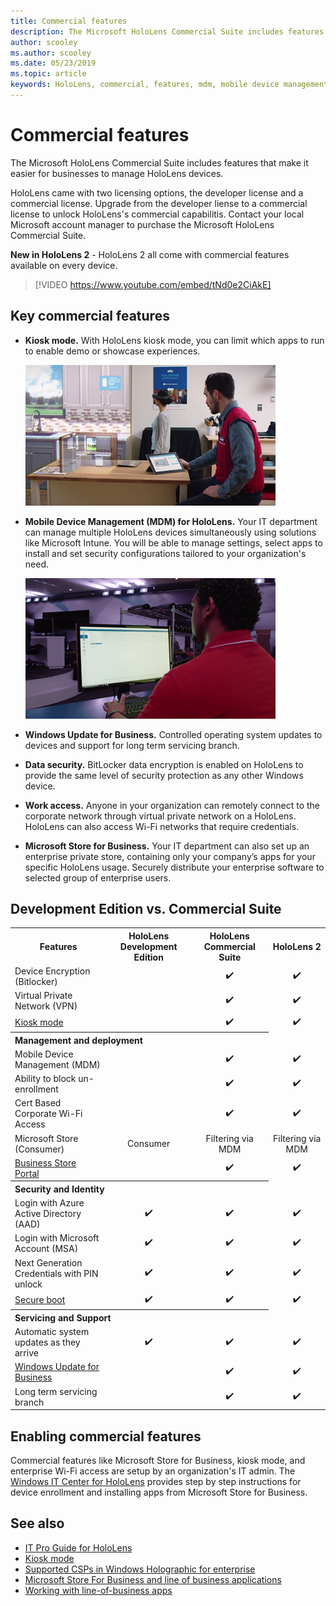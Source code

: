 ```yaml
---
title: Commercial features
description: The Microsoft HoloLens Commercial Suite includes features that make it easier for businesses to manage HoloLens devices.  HoloLens 2 are equipt with commercial features by default.
author: scooley
ms.author: scooley
ms.date: 05/23/2019
ms.topic: article
keywords: HoloLens, commercial, features, mdm, mobile device management, kiosk mode
---
```


# Commercial features

The Microsoft HoloLens Commercial Suite includes features that make it easier for businesses to manage HoloLens devices.

HoloLens came with two licensing options, the developer license and a commercial license.  Upgrade from the developer liense to a commercial license to unlock HoloLens's commercial capabilitis.  Contact your local Microsoft account manager to purchase the Microsoft HoloLens Commercial Suite.

**New in HoloLens 2** - HoloLens 2 all come with commercial features available on every device.

>[!VIDEO https://www.youtube.com/embed/tNd0e2CiAkE]

## Key commercial features

* **Kiosk mode.** With HoloLens kiosk mode, you can limit which apps to run to enable demo or showcase experiences.

  ![With kiosk mode, HoloLens launches directly into the app of your choice.](images/201608-kioskmode-400px.png)

* **Mobile Device Management (MDM) for HoloLens.** Your IT department can manage multiple HoloLens devices simultaneously using solutions like Microsoft Intune. You will be able to manage settings, select apps to install and set security configurations tailored to your organization's need.

  ![Mobile Device Management on HoloLens provides enterprise grade device management across multiple devices.](images/201608-enterprisemanagement-400px.png)
   
* **Windows Update for Business.** Controlled operating system updates to devices and support for long term servicing branch.
* **Data security.** BitLocker data encryption is enabled on HoloLens to provide the same level of security protection as any other Windows device.
* **Work access.** Anyone in your organization can remotely connect to the corporate network through virtual private network on a HoloLens. HoloLens can also access Wi-Fi networks that require credentials.
* **Microsoft Store for Business.** Your IT department can also set up an enterprise private store, containing only your company’s apps for your specific HoloLens usage. Securely distribute your enterprise software to selected group of enterprise users.

## Development Edition vs. Commercial Suite

<table>
<tr>
<th>Features</th><th>HoloLens Development Edition</th><th>HoloLens Commercial Suite</th><th>HoloLens 2</th>
</tr><tr>
<td>Device Encryption (Bitlocker)</td><td></td><td style="text-align: center;">✔️</td><td style="text-align: center;">✔️</td>
</tr><tr>
<td>Virtual Private Network (VPN)</td><td></td><td style="text-align: center;">✔️</td><td style="text-align: center;">✔️</td>
</tr><tr>
<td><a href="using-the-windows-device-portal.md#kiosk-mode">Kiosk mode</a></td><td></td><td style="text-align: center;">✔️</td><td style="text-align: center;">✔️</td>
</tr><tr>
<th colspan="3" style="text-align: left;"> Management and deployment</th>
</tr><tr>
<td>Mobile Device Management (MDM)</td><td style="text-align: center;"></td><td style="text-align: center;">✔️</td><td style="text-align: center;">✔️</td>
</tr><tr>
<td>Ability to block un-enrollment</td><td></td><td style="text-align: center;">✔️</td><td style="text-align: center;">✔️</td>
</tr><tr>
<td>Cert Based Corporate Wi-Fi Access</td><td></td><td style="text-align: center;">✔️</td><td style="text-align: center;">✔️</td>
</tr><tr>
<td>Microsoft Store (Consumer)</td><td style="text-align: center;">Consumer</td><td style="text-align: center;">Filtering via MDM</td><td style="text-align: center;">Filtering via MDM</td>
</tr><tr>
<td><a href="https://technet.microsoft.com/itpro/windows/manage/working-with-line-of-business-apps">Business Store Portal</a></td><td></td><td style="text-align: center;">✔️</td><td style="text-align: center;">✔️</td>
</tr><tr>
<th colspan="3" style="text-align: left;"> Security and Identity</th>
</tr><tr>
<td>Login with Azure Active Directory (AAD)</td><td style="text-align: center;">✔️</td><td style="text-align: center;">✔️</td><td style="text-align: center;">✔️</td>
</tr><tr>
<td>Login with Microsoft Account (MSA)</td><td style="text-align: center;">✔️</td><td style="text-align: center;">✔️</td><td style="text-align: center;">✔️</td>
</tr><tr>
<td>Next Generation Credentials with PIN unlock</td><td style="text-align: center;">✔️</td><td style="text-align: center;">✔️</td><td style="text-align: center;">✔️</td>
</tr><tr>
<td><a href="https://msdn.microsoft.com/windows/hardware/commercialize/manufacture/desktop/secure-boot-overview">Secure boot</a></td><td style="text-align: center;">✔️</td><td style="text-align: center;">✔️</td><td style="text-align: center;">✔️</td>
</tr><tr>
<th colspan="3" style="text-align: left;"> Servicing and Support</th>
</tr><tr>
<td>Automatic system updates as they arrive</td><td style="text-align: center;">✔️</td><td style="text-align: center;">✔️</td><td style="text-align: center;">✔️</td>
</tr><tr>
<td><a href="https://technet.microsoft.com/itpro/windows/plan/windows-update-for-business">Windows Update for Business</a></td><td></td><td style="text-align: center;">✔️</td><td style="text-align: center;">✔️</td>
</tr><tr>
<td>Long term servicing branch</td><td></td><td style="text-align: center;">✔️</td><td style="text-align: center;">✔️</td>
</tr>
</table>



## Enabling commercial features

Commercial features like Microsoft Store for Business, kiosk mode, and enterprise Wi-Fi access are setup by an organization's IT admin. The [Windows IT Center for HoloLens](https://docs.microsoft.com/hololens) provides step by step instructions for device enrollment and installing apps from Microsoft Store for Business.

## See also
* [IT Pro Guide for HoloLens](https://technet.microsoft.com/itpro/hololens/index)
* [Kiosk mode](using-the-windows-device-portal.md#kiosk-mode)
* [Supported CSPs in Windows Holographic for enterprise](https://msdn.microsoft.com/library/windows/hardware/dn920025(v=vs.85).aspx#HoloLens)
* [Microsoft Store For Business and line of business applications](https://blogs.technet.microsoft.com/sbucci/2016/04/13/windows-store-for-business-and-line-of-business-applications/)
* [Working with line-of-business apps](https://technet.microsoft.com/itpro/windows/manage/working-with-line-of-business-apps)
